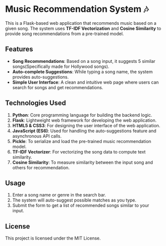 # Music Recommendation System 🎶

This is a Flask-based web application that recommends music based on a given song. The system uses **TF-IDF Vectorization** and **Cosine Similarity** to provide song recommendations from a pre-trained model.

## Features

- **Song Recommendations**: Based on a song input, it suggests 5 similar songs(Specifically made for Hollywood songs).
- **Auto-complete Suggestions**: While typing a song name, the system provides auto-suggestions.
- **Simple User Interface**: A clean and intuitive web page where users can search for songs and get recommendations.
  

## Technologies Used

1. **Python**: Core programming language for building the backend logic.
2. **Flask**: Lightweight web framework for developing the web application.
3. **HTML5 & CSS3**: For designing the user interface of the web application.
4. **JavaScript (ES6)**: Used for handling the auto-suggestions feature and asynchronous API calls.
5. **Pickle**: To serialize and load the pre-trained music recommendation model.
6. **TF-IDF Vectorizer**: For vectorizing the song data to compute text similarity.
7. **Cosine Similarity**: To measure similarity between the input song and others for recommendation.


## Usage

1. Enter a song name or genre in the search bar.
2. The system will auto-suggest possible matches as you type.
3. Submit the form to get a list of recommended songs similar to your input.

## License

This project is licensed under the MIT License.


